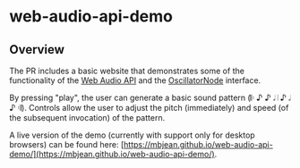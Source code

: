# web-audio-api-demo

## Overview
The PR includes a basic website that demonstrates some of the functionality of the [Web Audio API](https://developer.mozilla.org/en-US/docs/Web/API/Web_Audio_API#example) and the [OscillatorNode](https://developer.mozilla.org/en-US/docs/Web/API/OscillatorNode/start) interface.

By pressing "play", the user can generate a basic sound pattern (&#119046;	&#9834;	&#9834;	&#119134; &#119040; &#9834; &#119134;	&#9834; &#119047;). Controls allow the user to adjust the pitch (immediately) and speed (of the subsequent invocation) of the pattern.

A live version of the demo (currently with support only for desktop browsers) can be found here: [https://mbjean.github.io/web-audio-api-demo/](https://mbjean.github.io/web-audio-api-demo/).
